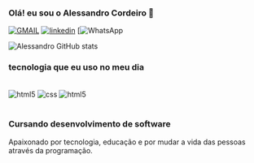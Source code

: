 ### Olá! eu sou o Alessandro Cordeiro 👋

[![GMAIL](https://img.shields.io/badge/Gmail-D14836?style=for-the-badge&logo=gmail&logoColor=white)](https://mail.google.com/mail/u/0/#inbox)
[![linkedin](https://img.shields.io/badge/LinkedIn-0077B5?style=for-the-badge&logo=linkedin&logoColor=white)](https://www.linkedin.com/in/alessandro-cordeiro-8878a3254/)
[![WhatsApp](https://img.shields.io/badge/WhatsApp-25D366?style=for-the-badge&logo=whatsapp&logoColor=white)

![Alessandro GitHub stats](https://github-readme-stats.vercel.app/api?username=alehpg&show_icons=true&theme=dracula)

### tecnologia que eu uso no meu dia

<div style="display:inline_block"></br>
<img align="center" alt=html5 src="https://img.shields.io/badge/HTML5-E34F26?style=for-the-badge&logo=html5&logoColor=white">
<img align="center" alt=css src="https://img.shields.io/badge/CSS3-1572B6?style=for-the-badge&logo=css3&logoColor=white">
<img align="center" alt=html5 src="https://img.shields.io/badge/JavaScript-F7DF1E?style=for-the-badge&logo=javascript&logoColor=black">
</div></br>

### <b>Cursando desenvolvimento de software</b></br>

Apaixonado por tecnologia, educação e por mudar a vida das pessoas através da programação.
